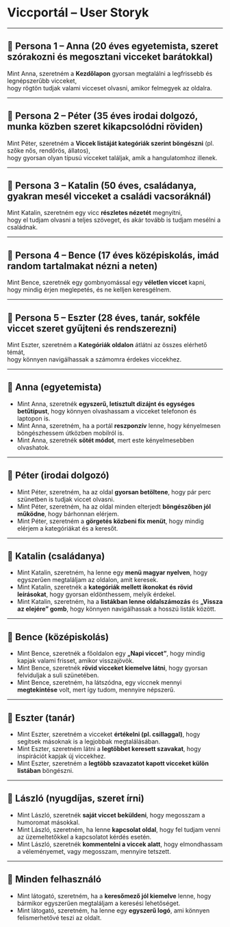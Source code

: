 # Viccportál – User Storyk

---

## 👤 Persona 1 – Anna (20 éves egyetemista, szeret szórakozni és megosztani vicceket barátokkal)

Mint Anna, szeretném a **Kezdőlapon** gyorsan megtalálni a legfrissebb és legnépszerűbb vicceket,  
hogy rögtön tudjak valami vicceset olvasni, amikor felmegyek az oldalra.

---

## 👤 Persona 2 – Péter (35 éves irodai dolgozó, munka közben szeret kikapcsolódni röviden)

Mint Péter, szeretném a **Viccek listáját kategóriák szerint böngészni** (pl. szőke nős, rendőrös, állatos),  
hogy gyorsan olyan típusú vicceket találjak, amik a hangulatomhoz illenek.

---

## 👤 Persona 3 – Katalin (50 éves, családanya, gyakran mesél vicceket a családi vacsoráknál)

Mint Katalin, szeretném egy vicc **részletes nézetét** megnyitni,  
hogy el tudjam olvasni a teljes szöveget, és akár tovább is tudjam mesélni a családnak.

---

## 👤 Persona 4 – Bence (17 éves középiskolás, imád random tartalmakat nézni a neten)

Mint Bence, szeretnék egy gombnyomással egy **véletlen viccet** kapni,  
hogy mindig érjen meglepetés, és ne kelljen keresgélnem.

---

## 👤 Persona 5 – Eszter (28 éves, tanár, sokféle viccet szeret gyűjteni és rendszerezni)

Mint Eszter, szeretném a **Kategóriák oldalon** átlátni az összes elérhető témát,  
hogy könnyen navigálhassak a számomra érdekes viccekhez.

---

## 👤 Anna (egyetemista)

- Mint Anna, szeretnék **egyszerű, letisztult dizájnt és egységes betűtípust**, hogy könnyen olvashassam a vicceket telefonon és laptopon is.  
- Mint Anna, szeretném, ha a portál **reszponzív** lenne, hogy kényelmesen böngészhessem útközben mobilról is.  
- Mint Anna, szeretnék **sötét módot**, mert este kényelmesebben olvashatok.  

---

## 👤 Péter (irodai dolgozó)

- Mint Péter, szeretném, ha az oldal **gyorsan betöltene**, hogy pár perc szünetben is tudjak viccet olvasni.  
- Mint Péter, szeretném, ha az oldal minden elterjedt **böngészőben jól működne**, hogy bárhonnan elérjem.  
- Mint Péter, szeretném a **görgetés közbeni fix menüt**, hogy mindig elérjem a kategóriákat és a keresőt.  

---

## 👤 Katalin (családanya)

- Mint Katalin, szeretném, ha lenne egy **menü magyar nyelven**, hogy egyszerűen megtaláljam az oldalon, amit keresek.  
- Mint Katalin, szeretnék a **kategóriák mellett ikonokat és rövid leírásokat**, hogy gyorsan eldönthessem, melyik érdekel.  
- Mint Katalin, szeretném, ha a **listákban lenne oldalszámozás** és **„Vissza az elejére” gomb**, hogy könnyen navigálhassak a hosszú listák között.  

---

## 👤 Bence (középiskolás)

- Mint Bence, szeretnék a főoldalon egy **„Napi viccet”**, hogy mindig kapjak valami frisset, amikor visszajövök.  
- Mint Bence, szeretnék **rövid vicceket kiemelve látni**, hogy gyorsan felviduljak a suli szünetében.  
- Mint Bence, szeretném, ha látszódna, egy viccnek mennyi **megtekintése** volt, mert így tudom, mennyire népszerű.  

---

## 👤 Eszter (tanár)

- Mint Eszter, szeretném a vicceket **értékelni (pl. csillaggal)**, hogy segítsek másoknak is a legjobbak megtalálásában.  
- Mint Eszter, szeretném látni a **legtöbbet keresett szavakat**, hogy inspirációt kapjak új viccekhez.  
- Mint Eszter, szeretném a **legtöbb szavazatot kapott vicceket külön listában** böngészni.  

---

## 👤 László (nyugdíjas, szeret írni)

- Mint László, szeretnék **saját viccet beküldeni**, hogy megosszam a humoromat másokkal.  
- Mint László, szeretném, ha lenne **kapcsolat oldal**, hogy fel tudjam venni az üzemeltetőkkel a kapcsolatot kérdés esetén.  
- Mint László, szeretnék **kommentelni a viccek alatt**, hogy elmondhassam a véleményemet, vagy megosszam, mennyire tetszett.  

---

## 👤 Minden felhasználó

- Mint látogató, szeretném, ha a **keresőmező jól kiemelve** lenne, hogy bármikor egyszerűen megtaláljam a keresési lehetőséget.  
- Mint látogató, szeretném, ha lenne egy **egyszerű logó**, ami könnyen felismerhetővé teszi az oldalt.  
